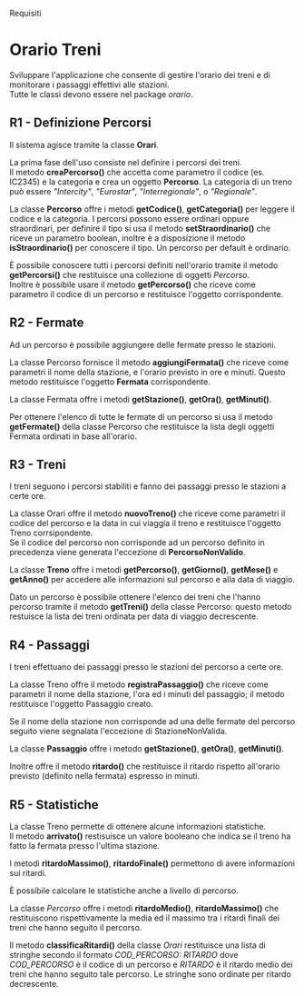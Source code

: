 Requisiti

# Orario Treni

Sviluppare l'applicazione che consente di gestire l'orario dei treni e di monitorare i passaggi effettivi alle stazioni.  
Tutte le classi devono essere nel package _orario_.

## R1 - Definizione Percorsi

Il sistema agisce tramite la classe **Orari**.

La prima fase dell'uso consiste nel definire i percorsi dei treni.  
Il metodo **creaPercorso()** che accetta come parametro il codice (es. IC2345) e la categoria e crea un oggetto **Percorso**. La categoria di un treno può essere _"Intercity"_, _"Eurostar"_, _"Interregionale"_, o _"Regionale"_.

La classe **Percorso** offre i metodi **getCodice()**, **getCategoria()** per leggere il codice e la categoria. I percorsi possono essere ordinari oppure straordinari, per definire il tipo si usa il metodo **setStraordinario()** che riceve un parametro boolean, inoltre è a disposizione il metodo **isStraordinario()** per conoscere il tipo. Un percorso per default è ordinario.

È possibile conoscere tutti i percorsi definiti nell'orario tramite il metodo **getPercorsi()** che restituisce una collezione di oggetti _Percorso_.  
Inoltre è possibile usare il metodo **getPercorso()** che riceve come parametro il codice di un percorso e restituisce l'oggetto corrispondente.

## R2 - Fermate

Ad un percorso è possibile aggiungere delle fermate presso le stazioni.

La classe Percorso fornisce il metodo **aggiungiFermata()** che riceve come parametri il nome della stazione, e l'orario previsto in ore e minuti. Questo metodo restituisce l'oggetto **Fermata** corrispondente.

La classe Fermata offre i metodi **getStazione()**, **getOra()**, **getMinuti()**.

Per ottenere l'elenco di tutte le fermate di un percorso si usa il metodo **getFermate()** della classe Percorso che restituisce la lista degli oggetti Fermata ordinati in base all'orario.

## R3 - Treni

I treni seguono i percorsi stabiliti e fanno dei passaggi presso le stazioni a certe ore.

La classe Orari offre il metodo **nuovoTreno()** che riceve come parametri il codice del percorso e la data in cui viaggia il treno e restituisce l'oggetto Treno corrsipondente.  
Se il codice del percorso non corrisponde ad un percorso definito in precedenza viene generata l'eccezione di **PercorsoNonValido**.

La classe **Treno** offre i metodi **getPercorso()**, **getGiorno()**, **getMese()** e **getAnno()** per accedere alle informazioni sul percorso e alla data di viaggio.

Dato un percorso è possibile ottenere l'elenco dei treni che l'hanno percorso tramite il metodo **getTreni()** della classe Percorso: questo metodo restuisce la lista dei treni ordinata per data di viaggio decrescente.

## R4 - Passaggi

I treni effettuano dei passaggi presso le stazioni del percorso a certe ore.

La classe Treno offre il metodo **registraPassaggio()** che riceve come parametri il nome della stazione, l'ora ed i minuti del passaggio; il metodo restituisce l'oggetto Passaggio creato.

Se il nome della stazione non corrisponde ad una delle fermate del percorso seguito viene segnalata l'eccezione di StazioneNonValida.

La classe **Passaggio** offre i metodo **getStazione()**, **getOra()**, **getMinuti()**.

Inoltre offre il metodo **ritardo()** che restituisce il ritardo rispetto all'orario previsto (definito nella fermata) espresso in minuti.

## R5 - Statistiche

La classe Treno permette di ottenere alcune informazioni statistiche.  
Il metodo **arrivato()** restisuisce un valore booleano che indica se il treno ha fatto la fermata presso l'ultima stazione.

I metodi **ritardoMassimo()**, **ritardoFinale()** permettono di avere informazioni sui ritardi.

È possibile calcolare le statistiche anche a livello di percorso.

La classe _Percorso_ offre i metodi **ritardoMedio()**, **ritardoMassimo()** che restituiscono rispettivamente la media ed il massimo tra i ritardi finali dei treni che hanno seguito il percorso.

Il metodo **classificaRitardi()** della classe _Orari_ restituisce una lista di stringhe secondo il formato _COD_PERCORSO: RITARDO_ dove _COD_PERCORSO_ è il codice di un percorso e _RITARDO_ è il ritardo medio dei treni che hanno seguito tale percorso. Le stringhe sono ordinate per ritardo decrescente.
